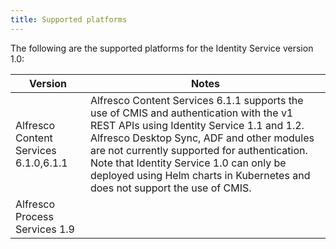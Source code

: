 ```yaml
---
title: Supported platforms
---
```


The following are the supported platforms for the Identity Service version 1.0:

| Version | Notes |
| ------- | ----- |
| Alfresco Content Services 6.1.0,6.1.1 | Alfresco Content Services 6.1.1 supports the use of CMIS and authentication with the v1 REST APIs using Identity Service 1.1 and 1.2. Alfresco Desktop Sync, ADF and other modules are not currently supported for authentication. Note that Identity Service 1.0 can only be deployed using Helm charts in Kubernetes and does not support the use of CMIS. |
| Alfresco Process Services 1.9 | |
